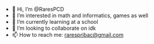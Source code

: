 - 👋 Hi, I’m @RaresPCD
- 👀 I’m interested in math and informatics, games as well
- 🌱 I’m currently learning at a school
- 💞️ I’m looking to collaborate on idk
- 📫 How to reach me: rarespribac@gmail.com
